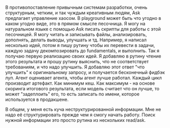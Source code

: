 В противопоставление привычным системам разработки, очень структурным, четким, и так чуждым креативным людям, Ask предлагает управление хаосом.
В playground может быть что угодно в каком угодно виде, это в прямом смысле песочница.
Я могу на натуральном языке с помощью Ask писать скрипты для работы с этой песочницей.
Я могу читать и записывать файлы, анализировать, дополнять, делать выводы, улучшать и тд.
Например, я написал несколько идей, потом я пишу рутину чтобы их перевести в задачи, каждую задачу декомпозировать до fundamentals, и выполнить. Так я получаю первую реализацию своих идей.
Я добавляю в рутину чтение этого результата и прошу рутину выяснить, что не соответствует требованиям, и что надо улучшить.
Я добавляю этот ответ "что улучшить" к оригинальному запросу, и получается бесконечный фидбэк луп.
Агент оценивает агента, чтобы агент лучше работал.
Каждый цикл производит артефакт. Как минимум кеш. Как максимум - на основе скоринга итогового результата, если модель считает что он лучше, то может "задеплоить" его, то есть записать по имени, которое используется в продакшене.

В общем, у меня есть куча неструктурированной информации.
Мне не надо её структурировать прежде чем я смогу начать работу.
Поиск нужной информации это просто рутина из нескольких read/ask.